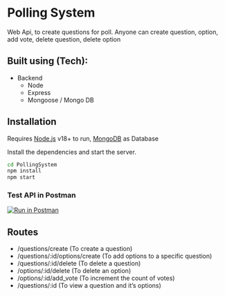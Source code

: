 # Polling System

Web Api, to create questions for poll. Anyone can create question, option, add vote, delete question, delete option

## Built using (Tech):

- Backend
  - Node
  - Express
  - Mongoose / Mongo DB

## Installation

Requires [Node.js](https://nodejs.org/) v18+ to run,
[MongoDB](https://www.mongodb.com/docs/manual/tutorial/install-mongodb-on-ubuntu/) as Database

Install the dependencies and start the server.

```sh
cd PollingSystem
npm install
npm start
```

### Test API in Postman

[![Run in Postman](https://run.pstmn.io/button.svg)](https://app.getpostman.com/run-collection/12324240-7580d4eb-90d4-4f47-87d6-5897a809832f?action=collection%2Ffork&collection-url=entityId%3D12324240-7580d4eb-90d4-4f47-87d6-5897a809832f%26entityType%3Dcollection%26workspaceId%3D2c404a1b-06b4-4ba1-bd2a-f962a63f049d)

## Routes

- /questions/create (To create a question)
- /questions/:id/options/create (To add options to a specific question)
- /questions/:id/delete (To delete a question)
- /options/:id/delete (To delete an option)
- /options/:id/add_vote (To increment the count of votes)
- /questions/:id (To view a question and it’s options)
